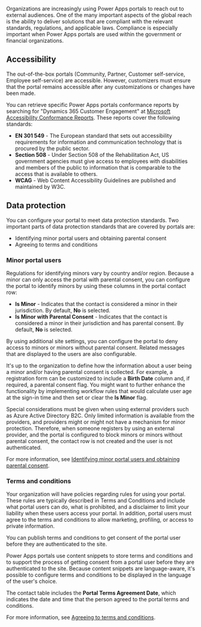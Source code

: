 Organizations are increasingly using Power Apps portals to reach out to external audiences. One of the many important aspects of the global reach is the ability to deliver solutions that are compliant with the relevant standards, regulations, and applicable laws. Compliance is especially important when Power Apps portals are used within the government or financial organizations.

## Accessibility

The out-of-the-box portals (Community, Partner, Customer self-service, Employee self-service) are accessible. However, customizers must ensure that the portal remains accessible after any customizations or changes have been made.

You can retrieve specific Power Apps portals conformance reports by searching for "Dynamics 365 Customer Engagement" at [Microsoft Accessibility Conformance Reports](https://cloudblogs.microsoft.com/industry-blog/government/2018/09/11/accessibility-conformance-reports/?azure-portal=true). These reports cover the following standards:

- **EN 301 549** - The European standard that sets out accessibility requirements for information and communication technology that is procured by the public sector.
- **Section 508** - Under Section 508 of the Rehabilitation Act, US government agencies must give access to employees with disabilities and members of the public to information that is comparable to the access that is available to others.
- **WCAG** - Web Content Accessibility Guidelines are published and maintained by W3C.

## Data protection 

You can configure your portal to meet data protection standards. Two important parts of data protection standards that are covered by portals are:

- Identifying minor portal users and obtaining parental consent
- Agreeing to terms and conditions

### Minor portal users

Regulations for identifying minors vary by country and/or region. Because a minor can only access the portal with parental consent, you can configure the portal to identify minors by using these columns in the portal contact row:

- **Is Minor** - Indicates that the contact is considered a minor in their jurisdiction. By default, **No** is selected.
- **Is Minor with Parental Consent** - Indicates that the contact is considered a minor in their jurisdiction and has parental consent. By default, **No** is selected.

By using additional site settings, you can configure the portal to deny access to minors or minors without parental consent. Related messages that are displayed to the users are also configurable.

It's up to the organization to define how the information about a user being a minor and/or having parental consent is collected. For example, a registration form can be customized to include a **Birth Date** column and, if required, a parental consent flag. You might want to further enhance the functionality by implementing workflow rules that would calculate user age at the sign-in time and then set or clear the **Is Minor** flag.

Special considerations must be given when using external providers such as Azure Active Directory B2C. Only limited information is available from the providers, and providers might or might not have a mechanism for minor protection. Therefore, when someone registers by using an external provider, and the portal is configured to block minors or minors without parental consent, the contact row is not created and the user is not authenticated.

For more information, see [Identifying minor portal users and obtaining parental consent](/powerapps/maker/portals/configure/implement-gdpr#identifying-minor-portal-users-and-obtaining-parental-consent/?azure-portal=true).

### Terms and conditions

Your organization will have policies regarding rules for using your portal. These rules are typically described in Terms and Conditions and include what portal users can do, what is prohibited, and a disclaimer to limit your liability when these users access your portal. In addition, portal users must agree to the terms and conditions to allow marketing, profiling, or access to private information.

You can publish terms and conditions to get consent of the portal user before they are authenticated to the site.

Power Apps portals use content snippets to store terms and conditions and to support the process of getting consent from a portal user before they are authenticated to the site. Because content snippets are language-aware, it's possible to configure terms and conditions to be displayed in the language of the user's choice.

The contact table includes the **Portal Terms Agreement Date**, which indicates the date and time that the person agreed to the portal terms and conditions.

For more information, see [Agreeing to terms and conditions](/powerapps/maker/portals/configure/implement-gdpr?azure-portal=true#agreeing-to-terms-and-conditions).
